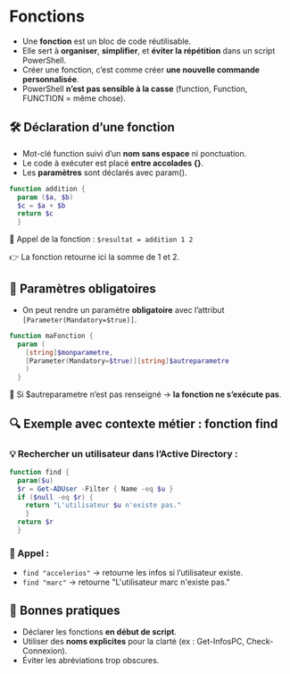 # Fonctions

- Une **fonction** est un bloc de code réutilisable.
- Elle sert à **organiser**, **simplifier**, et **éviter la répétition** dans un script PowerShell.
- Créer une fonction, c’est comme créer **une nouvelle commande personnalisée**.
- PowerShell **n’est pas sensible à la casse** (function, Function, FUNCTION = même chose).



## **🛠️ Déclaration d’une fonction**

- Mot-clé function suivi d’un **nom sans espace** ni ponctuation.
- Le code à exécuter est placé **entre accolades {}**.
- Les **paramètres** sont déclarés avec param().
```powershell
function addition {  
  param ($a, $b)  
  $c = $a + $b  
  return $c  
  }
```

💬 Appel de la fonction : `$resultat = addition 1 2` 

👉 La fonction retourne ici la somme de 1 et 2.



## **🔐 Paramètres obligatoires**

- On peut rendre un paramètre **obligatoire** avec l’attribut `[Parameter(Mandatory=$true)]`.
```powershell
function maFonction {  
  param (  
    [string]$monparametre,  
    [Parameter(Mandatory=$true)][string]$autreparametre  
    )  
  }
```

🛑 Si $autreparametre n’est pas renseigné → **la fonction ne s’exécute pas**.

## **🔍 Exemple avec contexte métier : fonction find**

### 💡 Rechercher un utilisateur dans l’Active Directory :
```powershell
function find {  
  param($u)  
  $r = Get-ADUser -Filter { Name -eq $u }  
  if ($null -eq $r) {  
    return "L'utilisateur $u n'existe pas."  
    }  
  return $r  
  }
```

### 💬 Appel :

- `find "accelerios"` → retourne les infos si l’utilisateur existe.
- `find "marc"` → retourne "L'utilisateur marc n'existe pas."


## **📄 Bonnes pratiques**

- Déclarer les fonctions **en début de script**.
- Utiliser des **noms explicites** pour la clarté (ex : Get-InfosPC, Check-Connexion).
- Éviter les abréviations trop obscures.

